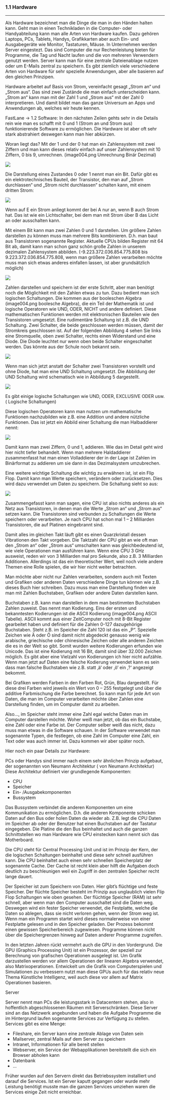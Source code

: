 ### 1.1 Hardware
---

Als Hardware bezeichnet man die Dinge die man in den Händen halten kann. Geht man in einen Technikladen in die Computer- oder Handyabteilung kann man alle Arten von Hardware kaufen. Dazu gehören Laptops, PCs, Tablets, Handys, Grafikkarten aber auch Ein- und Ausgabegeräte wie Monitor, Tastaturen, Mäuse. In Unternehmen werden Server eingestezt. Das sind Computer die nur Rechenleistung bieten für Programme, die Tag und Nacht laufen und die von mehreren Verwendern genutzt werden. Server kann man für eine zentrale Dateienablage nutzen oder um E-Mails zentral zu speichern. Es gibt ziemlich viele verschiedene Arten von Hardware für sehr spezielle Anwendungen, aber alle basieren auf den gleichen Prinzipen.

Hardware arbeitet auf Basis von Strom, vereinfacht gesagt „Strom an“ und „Strom aus“. Das sind zwei Zustände die man einfach unterscheiden kann. „Strom an“ kann man mit der Zahl 1 und „Strom aus“ mit der Zahl 0 interpretieren. Und damit bildet man das ganze Universum an Apps und Anwendungen ab, welches wir heute kennen.

FastLane -> 1.2 Software:
In den nächsten Zeilen gehts sehr in die Details rein wie man es schafft mit 0 und 1 (Strom an und Strom aus) funktionierende Software zu ermöglichen. Die Hardware ist aber oft sehr stark abstrahiert deswegen kann man hier abkürzen.

Woran liegt das? Mit der 1 und der 0 hat man ein Zahlensystem mit zwei Ziffern und man kann dieses relativ einfach auf unser Zahlensystem mit 10 Ziffern, 0 bis 9, umrechnen. (image004.png Umrechnung Binär Dezimal)

![](/Pictures/image005.png)

Die Darstellung eines Zustandes 0 oder 1 nennt man ein Bit. Dafür gibt es ein elektrotechnisches Bauteil, der Transistor, den man auf „Strom durchlassen“ und „Strom nicht durchlassen“ schalten kann, mit einem dritten Strom:

![](/Pictures/image006.png)

Wenn auf E ein Strom anliegt kommt der bei A nur an, wenn B auch Strom hat. Das ist wie ein Lichtschalter, bei dem man mit Strom über B das Licht an oder ausschalten kann. 

Mit einem Bit kann man zwei Zahlen 0 und 1 darstellen. Um größere Zahlen darstellen zu können muss man mehrere Bits kombinieren. D.h. man baut aus Transistoren sogenannte Register. Aktuelle CPUs bilden Register mit 64 Bit ab, damit kann man schon ganz schön große Zahlen in unserem dezimalen Zahlensystem abbilden. (-9.223.372.036.854.775.808 bis 9.223.372.036.854.775.808, wenn man größere Zahlen verarbeiten möchte muss man sich etwas anderes einfallen lassen, ist aber grundsätzlich möglich)

![](/Pictures/image007.png)

Zahlen darstellen und speichern ist der erste Schritt, aber man benötigt noch die Möglichkeit mit den Zahlen etwas zu tun. Dazu bedient man sich logischen Schaltungen. Die kommen aus der booleschen Algebra (image004.png boolesche Algebra), die ein Teil der Mathematik ist und logische Operatoren wie UND, ODER, NICHT und andere definiert. Diese mathematischen Funktionen werden mit elektronischen Bauteilen wie den Transistoren umgesetzt. Eine rudimentäre Schaltung ist z.B. die UND Schaltung. Zwei Schalter, die beide geschlossen werden müssen, damit der Stromkreis geschlossen ist. Auf der folgenden Abbildung 4 sehen Sie links eine Stromquelle, oben zwei Schalter, rechts einen Widerstand und eine Diode. Die Diode leuchtet nur wenn oben beide Schalter eingeschaltet werden. Das könnte aus der Schule noch bekannt sein.

![](/Pictures/image008.png)

Wenn man sich jetzt anstatt der Schalter zwei Transistoren vorstellt und ohne Diode, hat man eine UND Schaltung umgesetzt. Die Abbildung der UND Schaltung wird schematisch wie in Abbildung 5 dargestellt.

![](/Pictures/image009.png)

Es gibt einige logische Schaltungen wie UND, ODER, EXCLUSIVE ODER usw. ( Logische Schaltungen)

Diese logischen Operatoren kann man nutzen um mathematische Funktionen nachzubilden wie z.B. eine Addition und andere nützliche Funktionen. Das ist jetzt ein Abbild einer Schaltung die man Halbaddierer nennt:

![](/Pictures/image010.png)

Damit kann man zwei Ziffern, 0 und 1, addieren. Wie das im Detail geht wird hier nicht tiefer behandelt. Wenn man mehrere Haldaddierer zusammenfasst hat man einen Volladdierer der in der Lage ist Zahlen im Binärformat zu addieren um sie dann in das Dezimalsystem umzubrechen.

Eine weitere wichtige Schaltung die wichtig zu erwähnen ist, ist ein Flip Flop. Damit kann man Werte speichern, verändern oder zurücksetzen. Dies wird dazu verwendet um Daten zu speichern. Die Schaltung sieht so aus:

![](/Pictures/image011.png)

Zusammengefasst kann man sagen, eine CPU ist also nichts anderes als ein Netz aus Transistoren, in denen man die Werte „Strom an“ und „Strom aus“ setzen kann. Die Transistoren sind verbunden zu Schaltungen die Werte speichern oder verarbeiten. Je nach CPU hat schon mal 1 – 2 Milliarden Transistoren, die auf Platinen eingebrannt sind.

Damit alles im gleichen Takt läuft gibt es einen Quarzkristall dessen Vibrationen den Takt vorgeben. Die Taktzahl der CPU gibt an wie oft man den „Strom an“ oder „Strom aus“ umschalten kann was gleichbedeutend ist, wie viele Operationen man ausführen kann. Wenn eine CPU 3 GHz ausweist, reden wir von 3 Milliarden mal pro Sekunde, also z.B. 3 Milliarden Additionen. Allerdings ist das ein theoretischer Wert, weil noch viele andere Themen eine Rolle spielen, die wir hier nicht weiter betrachten.

Man möchte aber nicht nur Zahlen verarbeiten, sondern auch mit Texten und Grafiken oder anderen Daten verschiedene Dinge tun können wie z.B. dieses Buch hier schreiben. Dazu muss man eine Darstellung finden wie man mit Zahlen Buchstaben, Grafiken oder andere Daten darstellen kann. 

Buchstaben z.B. kann man darstellen in dem man bestimmten Buchstaben Zahlen zuweist. Das nennt man Kodierung. Eins der ersten und bekanntesten Kodierungen ist die ASCII Kodierung (image004.png ASCII Tabelle). ASCII kommt aus einer ZeitComputer noch mit 8-Bit Register gearbeitet haben und definiert für die Zahlen 0-127 dazugehörige Buchstaben. Steht z.B. im Speicher die Zahl 120 ist das ein „P“. Spezielle Zeichen wie Ä oder Ö sind damit nicht abgedeckt genauso wenig wie arabische, griechische oder chinesische Zeichen oder alle anderen Zeichen die es in der Welt so gibt. Somit wurden weitere Kodierungen erfunden wie Unicode. Das ist eine Kodierung mit 16 Bit, damit sind über 32.000 Zeichen möglich. Es gibt aber eine Vielzahl von Kodierungen ich hier nicht aufzähle. Wenn man jetzt auf Daten eine falsche Kodierung verwendet kann es sein dass man falsche Buchstaben wie z.B. statt ‚ä‘ oder ‚ö‘ ein ‚?‘ angezeigt bekommt. 

Bei Grafiken werden Farben in den Farben Rot, Grün, Blau dargestellt. Für diese drei Farben wird jeweils ein Wert von 0 – 255 festgelegt und über die additive Farbmischung die Farbe berechnet. So kann man für jede Art von Daten, die man im Computer verarbeiten möchte über Zahlen eine Darstellung finden, um im Computer damit zu arbeiten.

Also..., im Speicher steht immer eine Zahl egal welche Daten man im Computer darstellen möchte. Woher weiß man jetzt, ob das ein Buchstabe, eine Zahl oder eine Farbe ist. Der Computer selber weiß das nicht, dazu muss man etwas in die Software schauen. In der Software verwendet man sogenannte Typen, die festlegen, ob eine Zahl im Computer eine Zahl, ein Text oder was auch immer ist. Dazu kommen wir aber später noch.

Hier noch ein paar Details zur Hardware:

PCs oder Handys sind immer nach einem sehr ähnlichen Prinzip aufgebaut, der sogenannten von Neumann Architektur ( von Neumann Architektur) Diese Architektur definiert vier grundlegende Komponenten:

- CPU
- Speicher
- Ein- /Ausgabekomponenten
- Bussystem

Das Bussystem verbindet die anderen Komponenten um eine Kommunikation zu ermöglichen. D.h. die anderen Komponente schicken Daten auf den Bus oder holen Daten da wieder ab. Z.B. legt die CPU Daten im Speicher ab oder der Benutzer hat einen Buchstaben auf der Tastatur eingegeben. Die Platine die den Bus beinhaltet und auch die ganzen Schnittstellen wo man Hardware wie CPU einstecken kann nennt sich das Motherboard.

Die CPU steht für Central Processing Unit und ist im Prinzip der Kern, der die logischen Schaltungen beinhaltet und diese sehr schnell ausführen kann. Die CPU beinhaltet auch einen sehr schnellen Speicherplatz der sogenannte Cache. Der Cache ist recht klein aber hilft die Aufgaben doch deutlich zu beschleunigen weil ein Zugriff in den zentralen Speicher recht lange dauert.

Der Speicher ist zum Speichern von Daten. Hier gibt’s flüchtige und feste Speicher. Der flüchte Speicher besteht im Prinzip aus unglaublich vielen Flip Flop Schaltungen wie oben gesehen. Der flüchtige Speicher (RAM) ist sehr schnell, aber wenn man den Computer ausschaltet sind die Daten weg. Deswegen wird ein fester Speicher verwendet, die Festplatte, welche die Daten so ablegen, dass sie nicht verloren gehen, wenn der Strom weg ist.
Wenn man ein Programm startet wird dieses normalerweise von einer Festplatte gelesen und in den Speicher geladen. Der Prozess bekommt einen gewissen Speicherbereich zugewiesen. Programme können nicht über die Speichergrenzen hinweg auf Daten anderer Programme zugreifen.

In den letzten Jahren rückt vermehrt auch die GPU in den Vordergrund. Die GPU (Graphics Processing Unit) ist ein Prozessor, der speziell zur Berechnung von grafischen Operationen ausgelegt ist. Um Grafik darzustellen werden vor allem Operationen der linearen Algebra verwendet, also Matrixoperationen. Entwickelt um die Grafik von Computerspielen und Simulationen zu verbessern nutzt man diese GPUs auch für das relativ neue Thema Künstliche Intelligenz, weil auch diese vor allem auf Matrix Operationen basieren. 

Server

Server nennt man PCs die leistungsstark in Datacentern stehen, also in hoffentlich abgeschlossenen Räumen mit Serverschränken. Diese Server sind an das Netzwerk angebunden und haben die Aufgabe Programme die im Hintergrund laufen sogenannte Services zur Verfügung zu stellen. Services gibt es eine Menge:

- Fileshare, ein Server kann eine zentrale Ablage von Daten sein
- Mailserver, zentral Mails auf dem Server zu speichern
- Intranet, Informationen für alle bereit stellen
- Webserver, ein Service der Webapplikationen bereitstellt die sich ein Browser abholen kann
- Datenbank
- …

Früher wurden auf den Servern direkt das Betriebssystem installiert und darauf die Services. Ist ein Server kaputt gegangen oder wurde mehr Leistung benötigt musste man die ganzen Services umziehen waren die Services einige Zeit nicht erreichbar.
